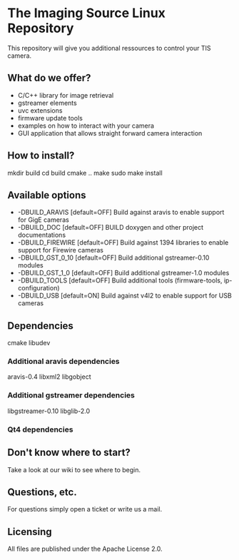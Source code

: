 # The Imaging Source Linux Repository

This repository will give you additional ressources to control your TIS camera.

## What do we offer?

* C/C++ library for image retrieval
* gstreamer elements
* uvc extensions
* firmware update tools
* examples on how to interact with your camera
* GUI application that allows straight forward camera interaction

## How to install?

mkdir build
cd build
cmake ..
make
sudo make install

## Available options

* -DBUILD_ARAVIS [default=OFF]
Build against aravis to enable support for GigE cameras
* -DBUILD_DOC [default=OFF]
BUILD doxygen and other project documentations
* -DBUILD_FIREWIRE [default=OFF]
Build against 1394 libraries to enable support for Firewire cameras
* -DBUILD_GST_0_10 [default=OFF]
Build additional gstreamer-0.10 modules
* -DBUILD_GST_1_0 [default=OFF]
Build additional gstreamer-1.0 modules
* -DBUILD_TOOLS [default=OFF]
Build additional tools (firmware-tools, ip-configuration)
* -DBUILD_USB [default=ON]
Build against v4l2 to enable support for USB cameras


## Dependencies

cmake
libudev

### Additional aravis dependencies

aravis-0.4
libxml2
libgobject

### Additional gstreamer dependencies

libgstreamer-0.10
libglib-2.0

### Qt4 dependencies



## Don't know where to start?

Take a look at our wiki to see where to begin.

## Questions, etc.

For questions simply open a ticket or write us a mail.

## Licensing

All files are published under the Apache License 2.0.


